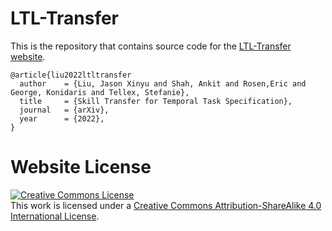 # LTL-Transfer

This is the repository that contains source code for the [LTL-Transfer website](https://jasonxyliu.github.io/LTL-Transfer).

```
@article{liu2022ltltransfer
  author    = {Liu, Jason Xinyu and Shah, Ankit and Rosen,Eric and George, Konidaris and Tellex, Stefanie},
  title     = {Skill Transfer for Temporal Task Specification},
  journal   = {arXiv},
  year      = {2022},
}
```

# Website License
<a rel="license" href="http://creativecommons.org/licenses/by-sa/4.0/"><img alt="Creative Commons License" style="border-width:0" src="https://i.creativecommons.org/l/by-sa/4.0/88x31.png" /></a><br />This work is licensed under a <a rel="license" href="http://creativecommons.org/licenses/by-sa/4.0/">Creative Commons Attribution-ShareAlike 4.0 International License</a>.
